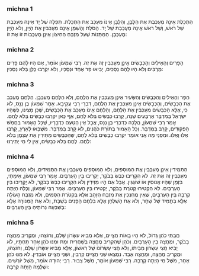 
### michna 1
הַתְּכֵלֶת אֵינָהּ מְעַכֶּבֶת אֶת הַלָּבָן, וְהַלָּבָן אֵינוֹ מְעַכֵּב אֶת הַתְּכֵלֶת. תְּפִלָּה שֶׁל יָד אֵינָהּ מְעַכֶּבֶת שֶׁל רֹאשׁ, וְשֶׁל ראשׁ אֵינָהּ מְעַכֶּבֶת שֶׁל יָד. הַסֹּלֶת וְהַשֶּׁמֶן אֵינָם מְעַכְּבִין אֶת הַיַּיִן, וְלֹא הַיַּיִן מְעַכְּבָן. הַמַּתָּנוֹת שֶׁעַל מִזְבֵּחַ הַחִיצוֹן אֵינָן מְעַכְּבוֹת זוֹ אֶת זוֹ:

### michna 2
הַפָּרִים וְהָאֵילִים וְהַכְּבָשִׂים אֵינָן מְעַכְּבִין זֶה אֶת זֶה. רַבִּי שִׁמְעוֹן אוֹמֵר, אִם הָיוּ לָהֶם פָּרִים מְרֻבִּים וְלֹא הָיוּ לָהֶם נְסָכִים, יָבִיאוּ פַר אֶחָד וּנְסָכָיו, וְלֹא יִקְרְבוּ כֻלָּן בְּלֹא נְסָכִין:

### michna 3
הַפָּר וְהָאֵילִים וְהַכְּבָשִׂים וְהַשָּׂעִיר אֵינָן מְעַכְּבִין אֶת הַלֶּחֶם, וְלֹא הַלֶּחֶם מְעַכְּבָן. הַלֶּחֶם מְעַכֵּב אֶת הַכְּבָשִׂים, וְהַכְּבָשִׂים אֵינָן מְעַכְּבִין אֶת הַלֶּחֶם, דִּבְרֵי רַבִּי עֲקִיבָא. אָמַר שִׁמְעוֹן בֶּן נַנָּס, לֹא כִי, אֶלָּא הַכְּבָשִׂים מְעַכְּבִין אֶת הַלֶּחֶם, וְהַלֶּחֶם אֵינוֹ מְעַכֵּב אֶת הַכְּבָשִׂים, שֶׁכֵּן מָצִינוּ, כְּשֶׁהָיוּ יִשְׂרָאֵל בַּמִּדְבָּר אַרְבָּעִים שָׁנָה, קָרְבוּ כְבָשִׂים בְּלֹא לֶחֶם, אַף כָּאן יִקְרְבוּ כְבָשִׂים בְּלֹא לָחֶם. אָמַר רַבִּי שִׁמְעוֹן, הֲלָכָה כְּדִבְרֵי בֶן נַנָּס, אֲבָל אֵין הַטַּעַם כִּדְבָרָיו, שֶׁכָּל הָאָמוּר בְּחֻמַּשׁ הַפְּקוּדִים, קָרַב בַּמִּדְבָּר. וְכָל הָאָמוּר בְּתוֹרַת כֹּהֲנִים, לֹא קָרַב בַּמִּדְבָּר. מִשֶּׁבָּאוּ לָאָרֶץ, קָרְבוּ אֵלּוּ וָאֵלּוּ. וּמִפְּנֵי מָה אֲנִי אוֹמֵר יִקְרְבוּ כְבָשִׂים בְּלֹא לֶחֶם, שֶׁהַכְּבָשִׂים מַתִּירִין אֶת עַצְמָן בְּלֹא לֶחֶם. לֶחֶם בְּלֹא כְבָשִׂים, אֵין לִי מִי יַתִּירֶנּוּ:

### michna 4
הַתְּמִידִין אֵינָן מְעַכְּבִין אֶת הַמּוּסָפִים, וְלֹא הַמּוּסָפִים מְעַכְּבִין אֶת הַתְּמִידִים, וְלֹא הַמּוּסָפִים מְעַכְּבִין זֶה אֶת זֶה. לֹא הִקְרִיבוּ כֶבֶשׂ בַּבֹּקֶר, יַקְרִיבוּ בֵּין הָעַרְבָּיִם. אָמַר רַבִּי שִׁמְעוֹן, אֵימָתַי, בִּזְמַן שֶׁהָיוּ אֲנוּסִין אוֹ שׁוֹגְגִין. אֲבָל אִם הָיוּ מְזִידִין וְלֹא הִקְרִיבוּ כֶבֶשׂ בַּבֹּקֶר, לֹא יַקְרִיבוּ בֵּין הָעַרְבָּיִם. לֹא הִקְטִירוּ קְטֹרֶת בַּבֹּקֶר, יַקְטִירוּ בֵּין הָעַרְבָּיִם. אָמַר רַבִּי שִׁמְעוֹן, וְכֻלָּהּ הָיְתָה קְרֵבָה בֵּין הָעַרְבָּיִם, שֶׁאֵין מְחַנְּכִין אֶת מִזְבַּח הַזָּהָב אֶלָּא בִקְטֹרֶת הַסַּמִּים, וְלֹא מִזְבַּח הָעוֹלָה אֶלָּא בְתָמִיד שֶׁל שַׁחַר, וְלֹא אֶת הַשֻּׁלְחָן אֶלָּא בְלֶחֶם הַפָּנִים בְּשַׁבָּת, וְלֹא אֶת הַמְּנוֹרָה אֶלָּא בְשִׁבְעָה נֵרוֹתֶיהָ בֵּין הָעַרְבָּיִם:

### michna 5
חֲבִתֵּי כֹהֵן גָּדוֹל, לֹא הָיוּ בָאוֹת חֲצָיִים, אֶלָּא מֵבִיא עִשָּׂרוֹן שָׁלֵם, וְחוֹצֵהוּ, וּמַקְרִיב מֶחֱצָה בַבֹּקֶר, וּמֶחֱצָה בֵין הָעַרְבָּיִם. וְכֹהֵן שֶׁהִקְרִיב מֶחֱצָה בְּשַׁחֲרִית וּמֵת וּמִנּוּ כֹהֵן אַחֵר תַּחְתָּיו, לֹא יָבִיא חֲצִי עִשָּׂרוֹן מִבֵּיתוֹ, וְלֹא חֲצִי עֶשְׂרוֹנוֹ שֶׁל רִאשׁוֹן, אֶלָּא מֵבִיא עִשָּׂרוֹן שָׁלֵם, וְחוֹצֵהוּ, וּמַקְרִיב מֶחֱצָה, וּמֶחֱצָה אָבֵד. נִמְצְאוּ שְׁנֵי חֲצָיִים קְרֵבִין, וּשְׁנֵי חֲצָיִים אוֹבְדִין. לֹא מִנּוּ כֹהֵן אַחֵר, מִשֶּׁל מִי הָיְתָה קְרֵבָה. רַבִּי שִׁמְעוֹן אוֹמֵר, מִשֶּׁל צִבּוּר. רַבִּי יְהוּדָה אוֹמֵר, מִשֶּׁל יוֹרְשִׁים. וּשְׁלֵמָה הָיְתָה קְרֵבָה:
